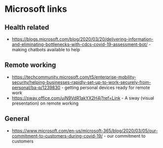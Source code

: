 # Microsoft links
## Health related
* https://blogs.microsoft.com/blog/2020/03/20/delivering-information-and-eliminating-bottlenecks-with-cdcs-covid-19-assessment-bot/ - making chatbots available to help

## Remote working
* https://techcommunity.microsoft.com/t5/enterprise-mobility-security/helping-businesses-rapidly-set-up-to-work-securely-from-personal/ba-p/1239830 - getting personal devices ready for remote work
* https://sway.office.com/ujN9VdR1akYX2H4j?ref=Link - A sway (visual presentation) on remote working

## General
* https://www.microsoft.com/en-us/microsoft-365/blog/2020/03/05/our-commitment-to-customers-during-covid-19/ - our commitment to customers
